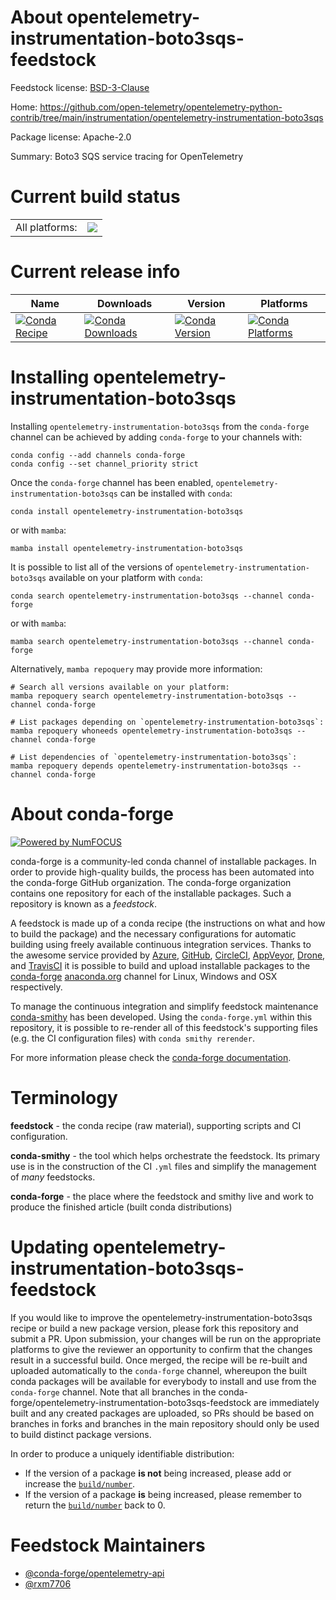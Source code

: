 About opentelemetry-instrumentation-boto3sqs-feedstock
======================================================

Feedstock license: [BSD-3-Clause](https://github.com/conda-forge/opentelemetry-instrumentation-boto3sqs-feedstock/blob/main/LICENSE.txt)

Home: https://github.com/open-telemetry/opentelemetry-python-contrib/tree/main/instrumentation/opentelemetry-instrumentation-boto3sqs

Package license: Apache-2.0

Summary: Boto3 SQS service tracing for OpenTelemetry

Current build status
====================


<table><tr><td>All platforms:</td>
    <td>
      <a href="https://dev.azure.com/conda-forge/feedstock-builds/_build/latest?definitionId=26302&branchName=main">
        <img src="https://dev.azure.com/conda-forge/feedstock-builds/_apis/build/status/opentelemetry-instrumentation-boto3sqs-feedstock?branchName=main">
      </a>
    </td>
  </tr>
</table>

Current release info
====================

| Name | Downloads | Version | Platforms |
| --- | --- | --- | --- |
| [![Conda Recipe](https://img.shields.io/badge/recipe-opentelemetry--instrumentation--boto3sqs-green.svg)](https://anaconda.org/conda-forge/opentelemetry-instrumentation-boto3sqs) | [![Conda Downloads](https://img.shields.io/conda/dn/conda-forge/opentelemetry-instrumentation-boto3sqs.svg)](https://anaconda.org/conda-forge/opentelemetry-instrumentation-boto3sqs) | [![Conda Version](https://img.shields.io/conda/vn/conda-forge/opentelemetry-instrumentation-boto3sqs.svg)](https://anaconda.org/conda-forge/opentelemetry-instrumentation-boto3sqs) | [![Conda Platforms](https://img.shields.io/conda/pn/conda-forge/opentelemetry-instrumentation-boto3sqs.svg)](https://anaconda.org/conda-forge/opentelemetry-instrumentation-boto3sqs) |

Installing opentelemetry-instrumentation-boto3sqs
=================================================

Installing `opentelemetry-instrumentation-boto3sqs` from the `conda-forge` channel can be achieved by adding `conda-forge` to your channels with:

```
conda config --add channels conda-forge
conda config --set channel_priority strict
```

Once the `conda-forge` channel has been enabled, `opentelemetry-instrumentation-boto3sqs` can be installed with `conda`:

```
conda install opentelemetry-instrumentation-boto3sqs
```

or with `mamba`:

```
mamba install opentelemetry-instrumentation-boto3sqs
```

It is possible to list all of the versions of `opentelemetry-instrumentation-boto3sqs` available on your platform with `conda`:

```
conda search opentelemetry-instrumentation-boto3sqs --channel conda-forge
```

or with `mamba`:

```
mamba search opentelemetry-instrumentation-boto3sqs --channel conda-forge
```

Alternatively, `mamba repoquery` may provide more information:

```
# Search all versions available on your platform:
mamba repoquery search opentelemetry-instrumentation-boto3sqs --channel conda-forge

# List packages depending on `opentelemetry-instrumentation-boto3sqs`:
mamba repoquery whoneeds opentelemetry-instrumentation-boto3sqs --channel conda-forge

# List dependencies of `opentelemetry-instrumentation-boto3sqs`:
mamba repoquery depends opentelemetry-instrumentation-boto3sqs --channel conda-forge
```


About conda-forge
=================

[![Powered by
NumFOCUS](https://img.shields.io/badge/powered%20by-NumFOCUS-orange.svg?style=flat&colorA=E1523D&colorB=007D8A)](https://numfocus.org)

conda-forge is a community-led conda channel of installable packages.
In order to provide high-quality builds, the process has been automated into the
conda-forge GitHub organization. The conda-forge organization contains one repository
for each of the installable packages. Such a repository is known as a *feedstock*.

A feedstock is made up of a conda recipe (the instructions on what and how to build
the package) and the necessary configurations for automatic building using freely
available continuous integration services. Thanks to the awesome service provided by
[Azure](https://azure.microsoft.com/en-us/services/devops/), [GitHub](https://github.com/),
[CircleCI](https://circleci.com/), [AppVeyor](https://www.appveyor.com/),
[Drone](https://cloud.drone.io/welcome), and [TravisCI](https://travis-ci.com/)
it is possible to build and upload installable packages to the
[conda-forge](https://anaconda.org/conda-forge) [anaconda.org](https://anaconda.org/)
channel for Linux, Windows and OSX respectively.

To manage the continuous integration and simplify feedstock maintenance
[conda-smithy](https://github.com/conda-forge/conda-smithy) has been developed.
Using the ``conda-forge.yml`` within this repository, it is possible to re-render all of
this feedstock's supporting files (e.g. the CI configuration files) with ``conda smithy rerender``.

For more information please check the [conda-forge documentation](https://conda-forge.org/docs/).

Terminology
===========

**feedstock** - the conda recipe (raw material), supporting scripts and CI configuration.

**conda-smithy** - the tool which helps orchestrate the feedstock.
                   Its primary use is in the construction of the CI ``.yml`` files
                   and simplify the management of *many* feedstocks.

**conda-forge** - the place where the feedstock and smithy live and work to
                  produce the finished article (built conda distributions)


Updating opentelemetry-instrumentation-boto3sqs-feedstock
=========================================================

If you would like to improve the opentelemetry-instrumentation-boto3sqs recipe or build a new
package version, please fork this repository and submit a PR. Upon submission,
your changes will be run on the appropriate platforms to give the reviewer an
opportunity to confirm that the changes result in a successful build. Once
merged, the recipe will be re-built and uploaded automatically to the
`conda-forge` channel, whereupon the built conda packages will be available for
everybody to install and use from the `conda-forge` channel.
Note that all branches in the conda-forge/opentelemetry-instrumentation-boto3sqs-feedstock are
immediately built and any created packages are uploaded, so PRs should be based
on branches in forks and branches in the main repository should only be used to
build distinct package versions.

In order to produce a uniquely identifiable distribution:
 * If the version of a package **is not** being increased, please add or increase
   the [``build/number``](https://docs.conda.io/projects/conda-build/en/latest/resources/define-metadata.html#build-number-and-string).
 * If the version of a package **is** being increased, please remember to return
   the [``build/number``](https://docs.conda.io/projects/conda-build/en/latest/resources/define-metadata.html#build-number-and-string)
   back to 0.

Feedstock Maintainers
=====================

* [@conda-forge/opentelemetry-api](https://github.com/orgs/conda-forge/teams/opentelemetry-api/)
* [@rxm7706](https://github.com/rxm7706/)

